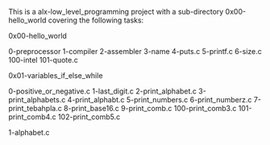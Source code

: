 This is a alx-low_level_programming project with a sub-directory 0x00-hello_world covering the following tasks:

0x00-hello_world

0-preprocessor
1-compiler
2-assembler
3-name
4-puts.c
5-printf.c
6-size.c
100-intel
101-quote.c

0x01-variables_if_else_while

0-positive_or_negative.c
1-last_digit.c
2-print_alphabet.c
3-print_alphabets.c
4-print_alphabt.c
5-print_numbers.c
6-print_numberz.c
7-print_tebahpla.c
8-print_base16.c
9-print_comb.c
100-print_comb3.c
101-print_comb4.c
102-print_comb5.c


1-alphabet.c

